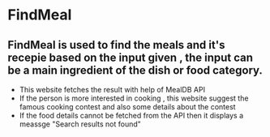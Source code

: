 # FindMeal

## FindMeal is used to find the meals and it's recepie based on the input given , the input can be a main ingredient of the dish or food category. 

<ul>
<li>This website fetches the result with help of MealDB API</li>
<li>If the person is more interested in cooking , this website suggest the famous cooking contest and also some details about the contest</li>
<li>If the food details cannot be fetched from the API then it displays a meassge "Search results not found"</li>
</ul>
